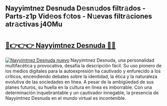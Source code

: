 ## Nayyimtnez Desnuda D𝚎sn𝚞dos filtr𝚊dos - Parts-z1p Vid𝚎os f𝚘tos - N𝚞evas filtr𝚊ciones atr𝚊ctivas j4OMu

# <h2><a href="http://mb6b2qz.tromn.icu/?c=Nayyimtnez+Desnuda">🔗👉👉👉 Nayyimtnez Desnuda 🔗🔗</a></h2>

[![Nayyimtnez Desnuda nuevo](https://i.imgur.com/pEAQMta.gif)](http://mb6b2qz.tromn.icu/?c=Nayyimtnez+Desnuda)
Nayyimtnez Desnuda, una personalidad multifacética y provocativa, desafía la descripción fácil. Su uso pionero de los medios digitales para la autoexpresión ha cautivado y enfurecido a los críticos, encendiendo debates sobre la identidad, la ética y la naturaleza evolutiva de las sociedades en línea. A pesar de la ambigüedad de sus planes futuros, su huella en la cultura en línea es imborrable. Con una determinación inquebrantable y un cautivador innegable, la presencia de Nayyimtnez Desnuda en el mundo virtual es incontenible.
